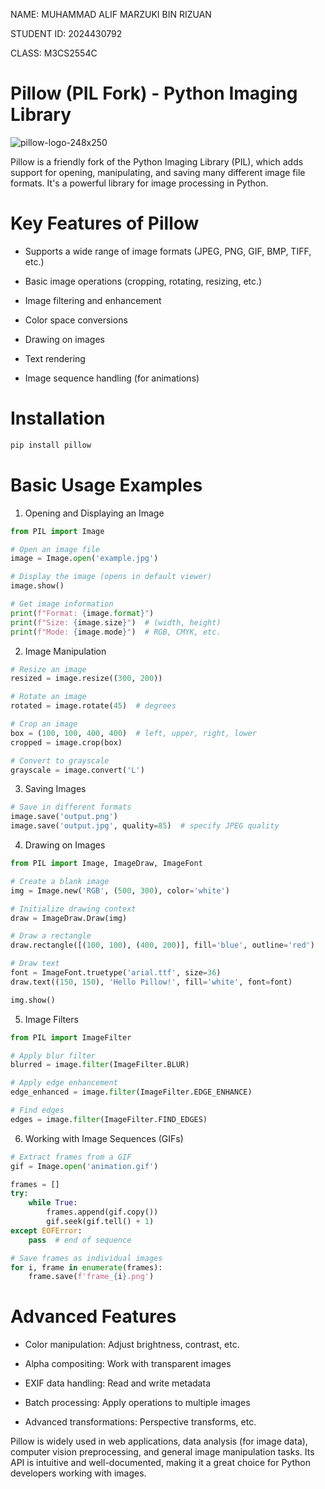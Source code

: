 NAME: MUHAMMAD ALIF MARZUKI BIN RIZUAN

STUDENT ID: 2024430792

CLASS: M3CS2554C
# Pillow (PIL Fork) - Python Imaging Library

![pillow-logo-248x250](https://github.com/user-attachments/assets/9c35053e-a575-487a-8939-6372c92b7395)

Pillow is a friendly fork of the Python Imaging Library (PIL), which adds support for opening, manipulating, and saving many different image file formats. It's a powerful library for image processing in Python.

# Key Features of Pillow
- Supports a wide range of image formats (JPEG, PNG, GIF, BMP, TIFF, etc.)

- Basic image operations (cropping, rotating, resizing, etc.)

- Image filtering and enhancement

- Color space conversions

- Drawing on images

- Text rendering

- Image sequence handling (for animations)

# Installation
```bash
pip install pillow
```

# Basic Usage Examples
1. Opening and Displaying an Image
```python
from PIL import Image

# Open an image file
image = Image.open('example.jpg')

# Display the image (opens in default viewer)
image.show()

# Get image information
print(f"Format: {image.format}")
print(f"Size: {image.size}")  # (width, height)
print(f"Mode: {image.mode}")  # RGB, CMYK, etc.
```

2. Image Manipulation
```python
# Resize an image
resized = image.resize((300, 200))

# Rotate an image
rotated = image.rotate(45)  # degrees

# Crop an image
box = (100, 100, 400, 400)  # left, upper, right, lower
cropped = image.crop(box)

# Convert to grayscale
grayscale = image.convert('L')
```

3. Saving Images
```python
# Save in different formats
image.save('output.png')
image.save('output.jpg', quality=85)  # specify JPEG quality
```

4. Drawing on Images
```python
from PIL import Image, ImageDraw, ImageFont

# Create a blank image
img = Image.new('RGB', (500, 300), color='white')

# Initialize drawing context
draw = ImageDraw.Draw(img)

# Draw a rectangle
draw.rectangle([(100, 100), (400, 200)], fill='blue', outline='red')

# Draw text
font = ImageFont.truetype('arial.ttf', size=36)
draw.text((150, 150), 'Hello Pillow!', fill='white', font=font)

img.show()
```

5. Image Filters
```python
from PIL import ImageFilter

# Apply blur filter
blurred = image.filter(ImageFilter.BLUR)

# Apply edge enhancement
edge_enhanced = image.filter(ImageFilter.EDGE_ENHANCE)

# Find edges
edges = image.filter(ImageFilter.FIND_EDGES)
```

6. Working with Image Sequences (GIFs)
```python
# Extract frames from a GIF
gif = Image.open('animation.gif')

frames = []
try:
    while True:
        frames.append(gif.copy())
        gif.seek(gif.tell() + 1)
except EOFError:
    pass  # end of sequence

# Save frames as individual images
for i, frame in enumerate(frames):
    frame.save(f'frame_{i}.png')
```

# Advanced Features
- Color manipulation: Adjust brightness, contrast, etc.

- Alpha compositing: Work with transparent images

- EXIF data handling: Read and write metadata

- Batch processing: Apply operations to multiple images

- Advanced transformations: Perspective transforms, etc.

Pillow is widely used in web applications, data analysis (for image data), computer vision preprocessing, and general image manipulation tasks. Its API is intuitive and well-documented, making it a great choice for Python developers working with images.
